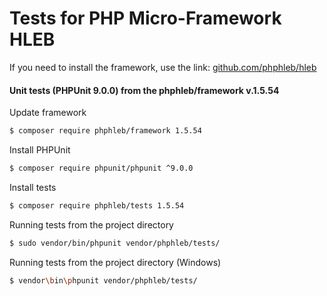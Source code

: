 Tests for PHP Micro-Framework HLEB
=====================

 If you need to install the framework, use the link: [github.com/phphleb/hleb](https://github.com/phphleb/hleb) 
 
 
 #### Unit tests (PHPUnit 9.0.0) from the phphleb/framework v.1.5.54

Update framework

```bash
$ composer require phphleb/framework 1.5.54
```

Install PHPUnit

```bash
$ composer require phpunit/phpunit ^9.0.0
```

Install tests

```bash
$ composer require phphleb/tests 1.5.54
```

Running tests from the project directory

```bash
$ sudo vendor/bin/phpunit vendor/phphleb/tests/
```

Running tests from the project directory (Windows)

```bash
$ vendor\bin\phpunit vendor/phphleb/tests/
```
